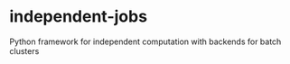 independent-jobs
================

Python framework for independent computation with backends for batch clusters
